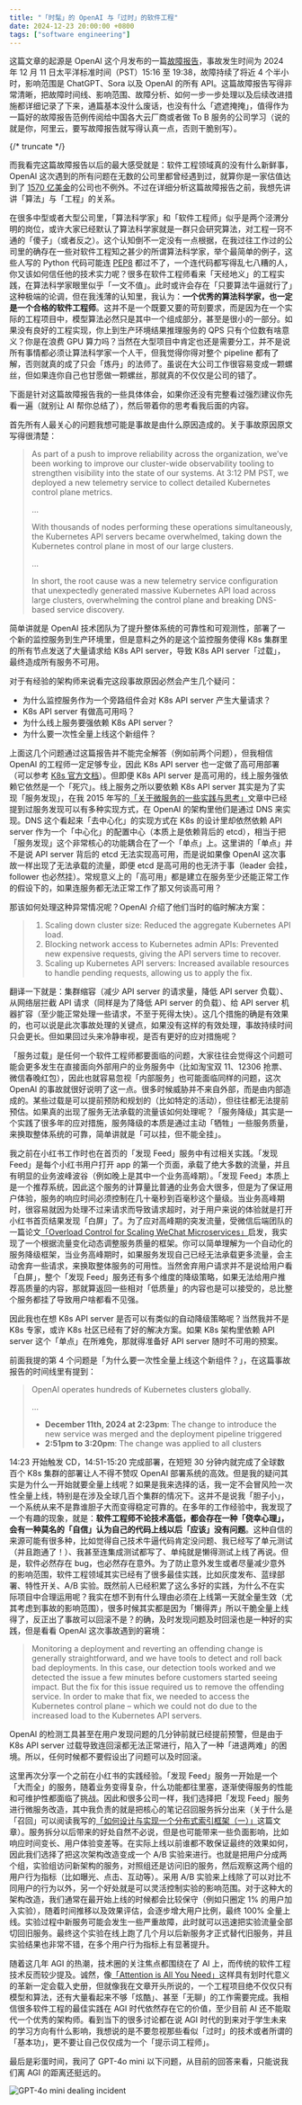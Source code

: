 ```yaml
---
title: "「时髦」的 OpenAI 与「过时」的软件工程"
date: 2024-12-23 20:00:00 +0800
tags: ["software engineering"]
---
```


这篇文章的起源是 OpenAI 这个月发布的一篇[故障报告](https://status.openai.com/incidents/ctrsv3lwd797)，事故发生时间为 2024 年 12 月 11 日太平洋标准时间（PST）15:16 至 19:38，故障持续了将近 4 个半小时，影响范围是 ChatGPT、Sora 以及 OpenAI 的所有 API。这篇故障报告写得非常清晰，把故障时间线、影响范围、故障分析、如何一步一步处理以及后续改进措施都详细记录了下来，通篇基本没什么废话，也没有什么「遮遮掩掩」，值得作为一篇好的故障报告范例传阅给中国各大云厂商或者做 To B 服务的公司学习（说的就是你，阿里云，要写故障报告就写得认真一点，否则干脆别写）。

{/* truncate */}

而我看完这篇故障报告以后的最大感受就是：软件工程领域真的没有什么新鲜事，OpenAI 这次遇到的所有问题在无数的公司里都曾经遇到过，就算你是一家估值达到了 [1570 亿美金](https://openai.com/index/scale-the-benefits-of-ai)的公司也不例外。不过在详细分析这篇故障报告之前，我想先讲讲「算法」与「工程」的关系。

在很多中型或者大型公司里，「算法科学家」和「软件工程师」似乎是两个泾渭分明的岗位，或许大家已经默认了算法科学家就是一群只会研究算法，对工程一窍不通的「傻子」（或者反之）。这个认知倒不一定没有一点根据，在我过往工作过的公司里的确存在一些对软件工程知之甚少的所谓算法科学家，举个最简单的例子，这些人写的 Python 代码可能连 [PEP8](https://peps.python.org/pep-0008) 都过不了，一个连代码都写得乱七八糟的人，你又该如何信任他的技术实力呢？很多在软件工程师看来「天经地义」的工程实践，在算法科学家眼里似乎「一文不值」。此时或许会存在「只要算法牛逼就行了」这种极端的论调，但在我浅薄的认知里，我认为：**一个优秀的算法科学家，也一定是一个合格的软件工程师**。这并不是一个既要又要的苛刻要求，而是因为在一个实际的工程项目中，模型算法必然只是其中一个组成部分，甚至是很小的一部分。如果没有良好的工程实现，你上到生产环境结果推理服务的 QPS 只有个位数有啥意义？你是在浪费 GPU 算力吗？当然在大型项目中肯定也还是需要分工，并不是说所有事情都必须让算法科学家一个人干，但我觉得你得对整个 pipeline 都有了解，否则就真的成了只会「炼丹」的法师了。虽说在大公司工作很容易变成一颗螺丝，但如果连你自己也甘愿做一颗螺丝，那就真的不仅仅是公司的错了。

下面是针对这篇故障报告我的一些具体体会，如果你还没有完整看过强烈建议你先看一遍（就别让 AI 帮你总结了），然后带着你的思考看我后面的内容。

首先所有人最关心的问题我想可能是事故是由什么原因造成的。关于事故原因原文写得很清楚：

> As part of a push to improve reliability across the organization, we’ve been working to improve our cluster-wide observability tooling to strengthen visibility into the state of our systems. At 3:12 PM PST, we deployed a new telemetry service to collect detailed Kubernetes control plane metrics.
>
> …
>
> With thousands of nodes performing these operations simultaneously, the Kubernetes API servers became overwhelmed, taking down the Kubernetes control plane in most of our large clusters.
>
> …
>
> In short, the root cause was a new telemetry service configuration that unexpectedly generated massive Kubernetes API load across large clusters, overwhelming the control plane and breaking DNS-based service discovery.

简单讲就是 OpenAI 技术团队为了提升整体系统的可靠性和可观测性，部署了一个新的监控服务到生产环境里，但是意料之外的是这个监控服务使得 K8s 集群里的所有节点发送了大量请求给 K8s API server，导致 K8s API server「过载」，最终造成所有服务不可用。

对于有经验的架构师来说看完这段事故原因必然会产生几个疑问：

- 为什么监控服务作为一个旁路组件会对 K8s API server 产生大量请求？
- K8s API server 有做高可用吗？
- 为什么线上服务要强依赖 K8s API server？
- 为什么要一次性全量上线这个新组件？

上面这几个问题通过这篇报告并不能完全解答（例如前两个问题），但我相信 OpenAI 的工程师一定足够专业，因此 K8s API server 也一定做了高可用部署（可以参考 [K8s 官方文档](https://kubernetes.io/zh-cn/docs/setup/production-environment/tools/kubeadm/high-availability)）。但即便 K8s API server 是高可用的，线上服务强依赖它依然是一个「死穴」。线上服务之所以要依赖 K8s API server 其实是为了实现「服务发现」，在我 2015 年写的[「关于微服务的一些实践与思考」](https://xiaogaozi.org/blog/2015/03/22/a-little-throught-about-microservices)文章中已经提到过服务发现可以有多种实现方式，在 OpenAI 的架构里他们是通过 DNS 来实现。DNS 这个看起来「去中心化」的实现方式在 K8s 的设计里却依然依赖 API server 作为一个「中心化」的配置中心（本质上是依赖背后的 etcd），相当于把「服务发现」这个非常核心的功能耦合在了一个「单点」上。这里讲的「单点」并不是说 API server 背后的 etcd 无法实现高可用，而是说如果像 OpenAI 这次事故一样出现了无法承载的流量，即便 etcd 是高可用的也无济于事（leader 会挂，follower 也必然挂）。常规意义上的「高可用」都是建立在服务至少还能正常工作的假设下的，如果连服务都无法正常工作了那又何谈高可用？

那该如何处理这种异常情况呢？OpenAI 介绍了他们当时的临时解决方案：

> 1. Scaling down cluster size: Reduced the aggregate Kubernetes API load.
> 2. Blocking network access to Kubernetes admin APIs: Prevented new expensive requests, giving the API servers time to recover.
> 3. Scaling up Kubernetes API servers: Increased available resources to handle pending requests, allowing us to apply the fix.

翻译一下就是：集群缩容（减少 API server 的请求量，降低 API server 负载）、从网络层拦截 API 请求（同样是为了降低 API server 的负载）、给 API server 机器扩容（至少能正常处理一些请求，不至于死得太快）。这几个措施的确是有效果的，也可以说是此次事故处理的关键点，如果没有这样的有效处理，事故持续时间只会更长。但如果回过头来冷静审视，是否有更好的应对措施呢？

「服务过载」是任何一个软件工程师都要面临的问题，大家往往会觉得这个问题可能会更多发生在直接面向外部用户的业务服务中（比如淘宝双 11、12306 抢票、微信春晚红包），因此也就容易忽视「内部服务」也可能面临同样的问题，这次 OpenAI 的事故就很好说明了这一点。很多时候威胁并不来自外部，而是由内部造成的。某些过载是可以提前预防和规划的（比如特定的活动），但往往都无法提前预估。如果真的出现了服务无法承载的流量该如何处理呢？「服务降级」其实是一个实践了很多年的应对措施，服务降级的本质是通过主动「牺牲」一些服务质量，来换取整体系统的可靠，简单讲就是「可以挂，但不能全挂」。

我之前在小红书工作时也在首页的「发现 Feed」服务中有过相关实践。「发现 Feed」是每个小红书用户打开 app 的第一个页面，承载了绝大多数的流量，并且有明显的业务波峰波谷（例如晚上是其中一个业务高峰期）。「发现 Feed」本质上是一个推荐系统，因此这个服务的计算量比普通的业务会大很多，但是为了保证用户体验，服务的响应时间必须控制在几十毫秒到百毫秒这个量级。当业务高峰期时，很容易就因为处理不过来请求而导致请求超时，对于用户来说的体验就是打开小红书首页结果发现「白屏」了。为了应对高峰期的突发流量，受微信后端团队的一篇论文[「Overload Control for Scaling WeChat Microservices」](https://arxiv.org/abs/1806.04075)启发，我实现了一个根据流量变化动态调整服务质量的框架。你可以简单理解为一个自动化的服务降级框架，当业务高峰期时，如果服务发现自己已经无法承载更多流量，会主动舍弃一些请求，来换取整体服务的可用性。当然舍弃用户请求并不是说给用户看「白屏」，整个「发现 Feed」服务还有多个维度的降级策略，如果无法给用户推荐高质量的内容，那就算返回一些相对「低质量」的内容也是可以接受的，总比整个服务都挂了导致用户啥都看不见强。

因此我也在想 K8s API server 是否可以有类似的自动降级策略呢？当然我并不是 K8s 专家，或许 K8s 社区已经有了好的解决方案。如果 K8s 架构里依赖 API server 这个「单点」在所难免，那就得准备好 API server 随时不可用的预案。

前面我提的第 4 个问题是「为什么要一次性全量上线这个新组件？」，在这篇事故报告的时间线里有提到：

> OpenAI operates hundreds of Kubernetes clusters globally.
>
> …
>
> * **December 11th, 2024 at 2:23pm**: The change to introduce the new service was merged and the deployment pipeline triggered
> * **2:51pm to 3:20pm**: The change was applied to all clusters

14:23 开始触发 CD，14:51-15:20 完成部署，在短短 30 分钟内就完成了全球数百个 K8s 集群的部署让人不得不赞叹 OpenAI 部署系统的高效。但是我的疑问其实是为什么一开始就要全量上线呢？如果是我来选择的话，我一定不会冒风险一次性全量上线，特别是在涉及全球几百个集群的情况下。这并不是说我「胆子小」，一个系统从来不是靠谁胆子大而变得稳定可靠的。在多年的工作经验中，我发现了一个有趣的现象，就是：**软件工程师不论技术高低，都会存在一种「侥幸心理」，会有一种莫名的「自信」认为自己的代码上线以后「应该」没有问题**。这种自信的来源可能有很多种，比如觉得自己技术牛逼代码肯定没问题、我已经写了单元测试（并且跑通了！）、我甚至连集成测试都写了、单纯就是懒得测试上线了再说。但是，软件必然存在 bug，也必然存在意外。为了防止意外发生或者尽量减少意外的影响范围，软件工程领域其实已经有了很多最佳实践，比如灰度发布、蓝绿部署、特性开关、A/B 实验。既然前人已经积累了这么多好的实践，为什么不在实际项目中合理运用呢？我实在想不到有什么理由必须在上线第一天就全量生效（尤其考虑到事故的影响范围），很多时候其实都是因为「懒得弄」所以干脆全量上线得了，反正出了事故可以回滚不是？的确，及时发现问题及时回滚也是一种好的实践，但是看看 OpenAI 这次事故遇到的窘境：

> Monitoring a deployment and reverting an offending change is generally straightforward, and we have tools to detect and roll back bad deployments. In this case, our detection tools worked and we detected the issue a few minutes before customers started seeing impact. But the fix for this issue required us to remove the offending service. In order to make that fix, we needed to access the Kubernetes control plane – which we could not do due to the increased load to the Kubernetes API servers.

OpenAI 的检测工具甚至在用户发现问题的几分钟前就已经提前预警，但是由于 K8s API server 过载导致连回滚都无法正常进行，陷入了一种「进退两难」的困境。所以，任何时候都不要假设出了问题可以及时回滚。

这里再次分享一个之前在小红书的实践经验。「发现 Feed」服务一开始是一个「大而全」的服务，随着业务变得复杂，什么功能都往里塞，逐渐使得服务的性能和可维护性都面临了挑战。因此和很多公司一样，我们选择把「发现 Feed」服务进行微服务改造，其中我负责的就是把核心的笔记召回服务拆分出来（关于什么是「召回」可以阅读我写的[「如何设计与实现一个分布式索引框架（一）」](https://xiaogaozi.org/blog/2020/04/21/how-to-design-a-distributed-index-framework-part-1)这篇文章）。服务拆分以后带来的好处自然不必说，但是也可能带来一些负面影响，比如响应时间变长、用户体验变差等。在实际上线以前谁都不敢保证最终的效果如何，因此我们选择了把这次架构改造变成一个 A/B 实验来进行。也就是把用户分成两个组，实验组访问新架构的服务，对照组还是访问旧的服务，然后观察这两个组的用户行为指标（比如曝光、点击、互动等）。采用 A/B 实验来上线除了可以对比不同用户的行为以外，另一个好处就是可以灵活控制实验的影响范围。对于这种大的架构改造，我们通常在最开始上线的时候都会比较保守（例如只圈定 1% 的用户加入实验），随着时间推移以及效果评估，会逐步增大用户比例，最终 100% 全量上线。实验过程中新服务可能会发生一些严重故障，此时就可以迅速把实验流量全部切回旧服务。最终这个实验在线上跑了几个月以后新服务才正式替代旧服务，并且实验结果也非常不错，在多个用户行为指标上有显著提升。

随着这几年 AGI 的热潮，技术圈的关注焦点都围绕在了 AI 上，而传统的软件工程技术反而较少提及。诚然，像[「Attention is All You Need」](https://research.google/pubs/attention-is-all-you-need)这样具有划时代意义的革新一定会载入史册，但就像我在文章开头所说的，一个工程项目绝不仅仅只有模型和算法，还有大量看起来不够「炫酷」、甚至「无聊」的工作需要完成。我相信很多软件工程的最佳实践在 AGI 时代依然存在它的价值，至少目前 AI 还不能取代一个优秀的架构师。看到当下的很多讨论都在说 AGI 时代的到来对于学生未来的学习方向有什么影响，我想说的是不要忽视那些看似「过时」的技术或者所谓的「基本功」，更不要让自己仅仅成为一个「提示词工程师」。

最后是彩蛋时间，我问了 GPT-4o mini 以下问题，从目前的回答来看，只能说我们离 AGI 的距离还挺远的。

![GPT-4o mini dealing incident](/img/blog/openai-will-die-long-live-software-engineering/gpt-4o-mini-dealing-incident.png)
